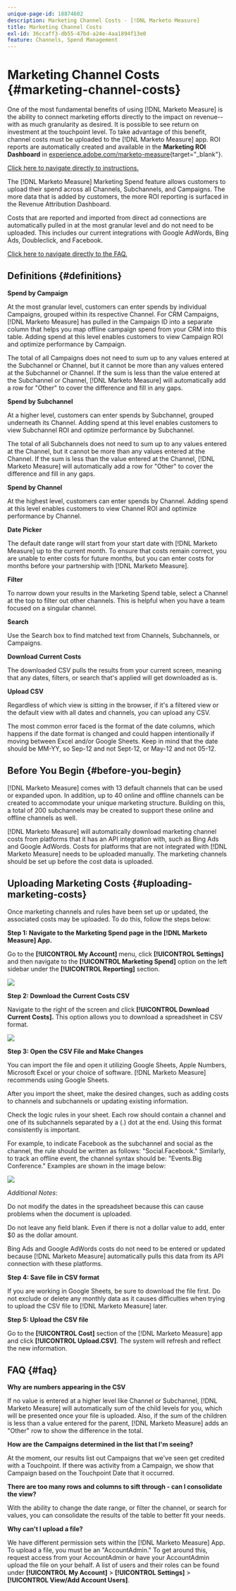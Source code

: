 ```yaml
---
unique-page-id: 18874602
description: Marketing Channel Costs - [!DNL Marketo Measure]
title: Marketing Channel Costs
exl-id: 36ccaff3-db55-47bd-a24e-4aa1894f13e0
feature: Channels, Spend Management
---
```

# Marketing Channel Costs {#marketing-channel-costs}

One of the most fundamental benefits of using [!DNL Marketo Measure] is the ability to connect marketing efforts directly to the impact on revenue--with as much granularity as desired. It is possible to see return on investment at the touchpoint level. To take advantage of this benefit, channel costs must be uploaded to the [!DNL Marketo Measure] app. ROI reports are automatically created and available in the **Marketing ROI Dashboard** in [experience.adobe.com/marketo-measure](https://experience.adobe.com/marketo-measure){target="_blank"}.

[Click here to navigate directly to instructions.](/help/marketing-spend/spend-management/marketing-channel-costs.md#uploading-marketing-costs)

The [!DNL Marketo Measure] Marketing Spend feature allows customers to upload their spend across all Channels, Subchannels, and Campaigns. The more data that is added by customers, the more ROI reporting is surfaced in the Revenue Attribution Dashboard.

Costs that are reported and imported from direct ad connections are automatically pulled in at the most granular level and do not need to be uploaded. This includes our current integrations with Google AdWords, Bing Ads, Doubleclick, and Facebook.

[Click here to navigate directly to the FAQ.](/help/marketing-spend/spend-management/marketing-channel-costs.md#faq)

## Definitions {#definitions}

**Spend by Campaign**

At the most granular level, customers can enter spends by individual Campaigns, grouped within its respective Channel. For CRM Campaigns, [!DNL Marketo Measure] has pulled in the Campaign ID into a separate column that helps you map offline campaign spend from your CRM into this table. Adding spend at this level enables customers to view Campaign ROI and optimize performance by Campaign.

The total of all Campaigns does not need to sum up to any values entered at the Subchannel or Channel, but it cannot be more than any values entered at the Subchannel or Channel. If the sum is less than the value entered at the Subchannel or Channel, [!DNL Marketo Measure] will automatically add a row for "Other" to cover the difference and fill in any gaps.

**Spend by Subchannel**

At a higher level, customers can enter spends by Subchannel, grouped underneath its Channel. Adding spend at this level enables customers to view Subchannel ROI and optimize performance by Subchannel.

The total of all Subchannels does not need to sum up to any values entered at the Channel, but it cannot be more than any values entered at the Channel. If the sum is less than the value entered at the Channel, [!DNL Marketo Measure] will automatically add a row for "Other" to cover the difference and fill in any gaps.

**Spend by Channel**

At the highest level, customers can enter spends by Channel. Adding spend at this level enables customers to view Channel ROI and optimize performance by Channel.

**Date Picker**

The default date range will start from your start date with [!DNL Marketo Measure] up to the current month. To ensure that costs remain correct, you are unable to enter costs for future months, but you can enter costs for months before your partnership with [!DNL Marketo Measure].

**Filter**

To narrow down your results in the Marketing Spend table, select a Channel at the top to filter out other channels. This is helpful when you have a team focused on a singular channel.

**Search**

Use the Search box to find matched text from Channels, Subchannels, or Campaigns.

**Download Current Costs**

The downloaded CSV pulls the results from your current screen, meaning that any dates, filters, or search that's applied will get downloaded as is.

**Upload CSV**

Regardless of which view is sitting in the browser, if it's a filtered view or the default view with all dates and channels, you can upload any CSV.

The most common error faced is the format of the date columns, which happens if the date format is changed and could happen intentionally if moving between Excel and/or Google Sheets. Keep in mind that the date should be MM-YY, so Sep-12 and not Sept-12, or May-12 and not 05-12.

## Before You Begin {#before-you-begin}

[!DNL Marketo Measure] comes with 13 default channels that can be used or expanded upon. In addition, up to 40 online and offline channels can be created to accommodate your unique marketing structure. Building on this, a total of 200 subchannels may be created to support these online and offline channels as well.

[!DNL Marketo Measure] will automatically download marketing channel costs from platforms that it has an API integration with, such as Bing Ads and Google AdWords. Costs for platforms that are not integrated with [!DNL Marketo Measure] needs to be uploaded manually. The marketing channels should be set up before the cost data is uploaded.

## Uploading Marketing Costs {#uploading-marketing-costs}

Once marketing channels and rules have been set up or updated, the associated costs may be uploaded. To do this, follow the steps below:

**Step 1: Navigate to the Marketing Spend page in the [!DNL Marketo Measure] App.**

Go to the **[!UICONTROL My Account]** menu, click **[!UICONTROL Settings]** and then navigate to the **[!UICONTROL Marketing Spend]** option on the left sidebar under the **[!UICONTROL Reporting]** section.

![](assets/1.png)

**Step 2: Download the Current Costs CSV**

Navigate to the right of the screen and click **[!UICONTROL Download Current Costs].** This option allows you to download a spreadsheet in CSV format.

![](assets/2.png)

**Step 3: Open the CSV File and Make Changes**

You can import the file and open it utilizing Google Sheets, Apple Numbers, Microsoft Excel or your choice of software. [!DNL Marketo Measure] recommends using Google Sheets.

After you import the sheet, make the desired changes, such as adding costs to channels and subchannels or updating existing information.

Check the logic rules in your sheet. Each row should contain a channel and one of its subchannels separated by a (.) dot at the end. Using this format consistently is important.

For example, to indicate Facebook as the subchannel and social as the channel, the rule should be written as follows: "Social.Facebook." Similarly, to track an offline event, the channel syntax should be: "Events.Big Conference." Examples are shown in the image below:

![](assets/3.png)  

_Additional Notes_:

Do not modify the dates in the spreadsheet because this can cause problems when the document is uploaded.

Do not leave any field blank. Even if there is not a dollar value to add, enter $0 as the dollar amount.

Bing Ads and Google AdWords costs do not need to be entered or updated because [!DNL Marketo Measure] automatically pulls this data from its API connection with these platforms.

**Step 4: Save file in CSV format**

If you are working in Google Sheets, be sure to download the file first. Do not exclude or delete any monthly data as it causes difficulties when trying to upload the CSV file to [!DNL Marketo Measure] later.

**Step 5: Upload the CSV file**

Go to the **[!UICONTROL Cost]** section of the [!DNL Marketo Measure] app and click **[!UICONTROL Upload.CSV]**. The system will refresh and reflect the new information.

## FAQ {#faq}

**Why are numbers appearing in the CSV**

If no value is entered at a higher level like Channel or Subchannel, [!DNL Marketo Measure] will automatically sum of the child levels for you, which will be presented once your file is uploaded. Also, if the sum of the children is less than a value entered for the parent, [!DNL Marketo Measure] adds an "Other" row to show the difference in the total.

**How are the Campaigns determined in the list that I'm seeing?**

At the moment, our results list out Campaigns that we've seen get credited with a Touchpoint. If there was activity from a Campaign, we show that Campaign based on the Touchpoint Date that it occurred.

**There are too many rows and columns to sift through - can I consolidate the view?**

With the ability to change the date range, or filter the channel, or search for values, you can consolidate the results of the table to better fit your needs.

**Why can't I upload a file?**

We have different permission sets within the [!DNL Marketo Measure] App. To upload a file, you must be an "AccountAdmin." To get around this, request access from your AccountAdmin or have your AccountAdmin upload the file on your behalf. A list of users and their roles can be found under **[!UICONTROL My Account]** > **[!UICONTROL Settings]** > **[!UICONTROL View/Add Account Users]**.
